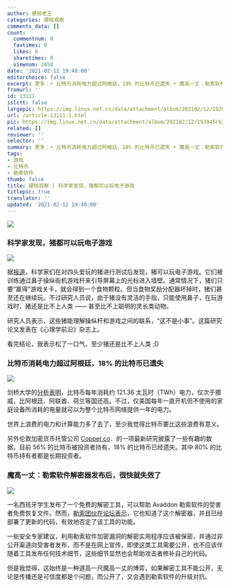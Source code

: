 ```yaml
---
author: 硬核老王
categories: 硬核观察
comments_data: []
count:
  commentnum: 0
  favtimes: 0
  likes: 0
  sharetimes: 0
  viewnum: 2858
date: '2021-02-12 19:40:00'
editorchoice: false
excerpt: 更多：• 比特币消耗电力超过阿根廷，18% 的比特币已遗失 • 魔高一丈：勒索软件解密器发布后，很快就失效了
fromurl: ''
id: 13111
islctt: false
largepic: https://img.linux.net.cn/data/attachment/album/202102/12/193945rbz0swz5qliy546o.jpg
url: /article-13111-1.html
pic: https://img.linux.net.cn/data/attachment/album/202102/12/193945rbz0swz5qliy546o.jpg.thumb.jpg
related: []
reviewer: ''
selector: ''
summary: 更多：• 比特币消耗电力超过阿根廷，18% 的比特币已遗失 • 魔高一丈：勒索软件解密器发布后，很快就失效了
tags:
- 游戏
- 比特币
- 勒索软件
thumb: false
title: 硬核观察 | 科学家发现，猪都可以玩电子游戏
titlepic: true
translator: ''
updated: '2021-02-12 19:40:00'
---
```


![](https://img.linux.net.cn/data/attachment/album/202102/12/193945rbz0swz5qliy546o.jpg)


### 科学家发现，猪都可以玩电子游戏


![](https://img.linux.net.cn/data/attachment/album/202102/12/193954r6hvxxhpp6u1m59s.jpg)


据[报道](https://www.bbc.com/news/technology-56023720)，科学家们在对四头爱玩的猪进行测试后发现，猪可以玩电子游戏。它们被训练通过鼻子操纵街机游戏杆来引导屏幕上的光标进入墙壁。通常情况下，猪们只要“赢得”游戏关卡，就会得到一个食物颗粒。但当食物奖励分配器坏掉时，猪们甚至还在继续玩。不过研究人员说，由于猪没有灵活的手指，只能使用鼻子，在玩游戏时，猪还是比不上人类 —— 甚至比不上聪明的灵长类动物。


研究人员表示，这些猪能理解操纵杆和游戏之间的联系，“这不是小事”。这篇研究论文发表在《心理学前沿》杂志上。


看完结论，我表示松了一口气，至少猪还是比不上人类 ;D


### 比特币消耗电力超过阿根廷，18% 的比特币已遗失


![](https://img.linux.net.cn/data/attachment/album/202102/12/194017zozkcooh9297wacj.jpg)


剑桥大学的[分析表明](https://www.bbc.com/news/technology-56012952)，比特币每年消耗约 121.36 太瓦时（TWh）电力，仅次于挪威，比阿根廷、阿联酋、荷兰等国还高。不过，仅美国每年一直开机但不使用的家庭设备所消耗的电量就可以为整个比特币网络提供一年的电力。


世界上浪费的电力和计算能力多了去了，至少我觉得比特币要比这些浪费有意义。


另外伦敦加密货币托管公司 [Copper.co](http://copper.co/)．的一项最新研究披露了一些有趣的数据。目前 56% 的比特币被投资者持有，18% 的比特币已经遗失。其中 80% 的比特币持有者都是长期投资者。


### 魔高一丈：勒索软件解密器发布后，很快就失效了


![](https://img.linux.net.cn/data/attachment/album/202102/12/194027obn5pu85buu92ccn.jpg)


一名西班牙学生发布了一个免费的解密工具，可以帮助 Avaddon 勒索软件的受害者免费恢复文件。然而，[勒索团伙在论坛表示](https://www.zdnet.com/article/free-decrypter-released-for-avaddon-ransomware-victims-aaand-its-gone/)，它也知道了这个解密器，并且已经部署了更新的代码，有效地否定了该工具的功能。


一些安全专家建议，利用勒索软件加密漏洞的解密实用程序应该被保密，并通过非公开渠道向受害者发布，而不是在网上宣传。即使这类工具需要公开，也不应该伴随着工具发布任何技术细节，这些细节显然也会帮助攻击者修补自己的代码。


但是我觉得，这始终是一种道高一尺魔高一丈的博弈，如果解密工具不能公开，无论是传播还是可信度都是个问题，而公开了，又会遇到勒索软件的升级对抗。